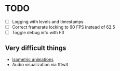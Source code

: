 # TODO

- [ ] Logging with levels and timestamps
- [ ] Correct framerate locking to 60 FPS instead of 62.5
- [ ] Toggle debug info with F3

## Very difficult things

- [Isometric animations](https://youtu.be/04oQ2jOUjkU)
- Audio visualization via fftw3
